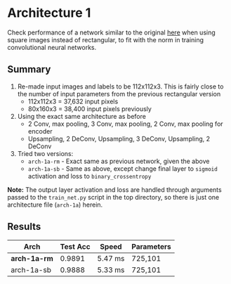 # Architecture 1
Check performance of a network similar to the original [here](https://github.com/mvirgo/MLND-Capstone) when using square images instead of rectangular, to fit with the norm in training convolutional neural networks.

## Summary
1. Re-made input images and labels to be 112x112x3. This is fairly close to the number of input parameters from the previous rectangular version
   - 112x112x3 = 37,632 input pixels
   - 80x160x3  = 38,400 input pixels previously
2. Using the exact same architecture as before
   - 2 Conv, max pooling, 3 Conv, max pooling, 2 Conv, max pooling for encoder
   - Upsampling, 2 DeConv, Upsampling, 3 DeConv, Upsampling, 2 DeConv
3. Tried two versions:
   - `arch-1a-rm` - Exact same as previous network, given the above
   - `arch-1a-sb` - Same as above, except change final layer to `sigmoid` activation and loss to `binary_crossentropy`

**Note:** The output layer activation and loss are handled through arguments passed to the `train_net.py` script in the top directory, so there is just one architecture file (`arch-1a`) herein.

## Results

Arch | Test Acc | Speed | Parameters
--- | --- | --- | ---
**arch-1a-rm** | 0.9891 | 5.47 ms | 725,101
arch-1a-sb | 0.9888 | 5.33 ms | 725,101